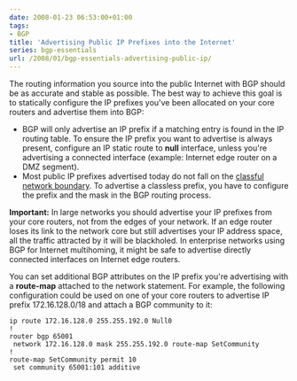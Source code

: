 ```yaml
---
date: 2008-01-23 06:53:00+01:00
tags:
- BGP
title: 'Advertising Public IP Prefixes into the Internet'
series: bgp-essentials
url: /2008/01/bgp-essentials-advertising-public-ip/
---
```

The routing information you source into the public Internet with BGP should be as accurate and stable as possible. The best way to achieve this goal is to statically configure the IP prefixes you've been allocated on your core routers and advertise them into BGP:

-   BGP will only advertise an IP prefix if a matching entry is found in the IP routing table. To ensure the IP prefix you want to advertise is always present, configure an IP static route to **null** interface, unless you\'re advertising a connected interface (example: Internet edge router on a DMZ segment).
-   Most public IP prefixes advertised today do not fall on the [classful network boundary](http://en.wikipedia.org/wiki/Classful). To advertise a classless prefix, you have to configure the prefix and the mask in the BGP routing process.
<!--more-->
**Important:** In large networks you should advertise your IP prefixes from your core routers, not from the edges of your network. If an edge router loses its link to the network core but still advertises your IP address space, all the traffic attracted by it will be blackholed. In enterprise networks using BGP for Internet multihoming, it might be safe to advertise directly connected interfaces on Internet edge routers.

You can set additional BGP attributes on the IP prefix you're advertising with a **route-map** attached to the network statement. For example, the following configuration could be used on one of your core routers to advertise IP prefix 172.16.128.0/18 and attach a BGP community to it:

``` {.code}
ip route 172.16.128.0 255.255.192.0 Null0
!
router bgp 65001
 network 172.16.128.0 mask 255.255.192.0 route-map SetCommunity
!
route-map SetCommunity permit 10
 set community 65001:101 additive
```
